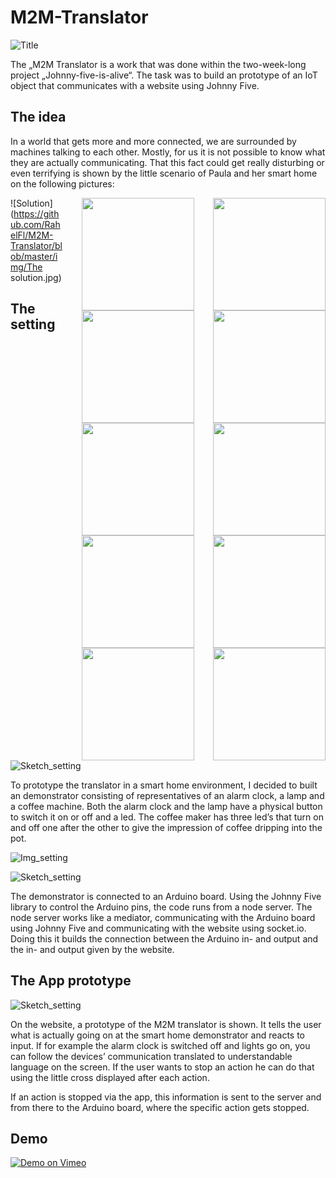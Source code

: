 # M2M-Translator

![Title](https://github.com/RahelFl/M2M-Translator/blob/master/img/Titel.png)

The „M2M Translator is a work that was done within the two-week-long project „Johnny-five-is-alive“. The task was to build an prototype of an IoT object that communicates with a website using Johnny Five.

## The idea

In a world that gets more and more connected, we are surrounded by machines talking to each other. Mostly, for us it is not possible to know what they are actually communicating. That this fact could get really disturbing or even terrifying is shown by the little scenario of Paula and her smart home on the following pictures:


<img src="https://github.com/RahelFl/M2M-Translator/blob/master/img/Szenario_1.jpg" height="180" style="float: right; margin-left: 30px;"/>
<img src="https://github.com/RahelFl/M2M-Translator/blob/master/img/Szenario_2.jpg" height="180" style="float: right; margin-left: 30px;"/>
<img src="https://github.com/RahelFl/M2M-Translator/blob/master/img/Szenario_3.jpg" height="180" style="float: right; margin-left: 30px;"/>
<img src="https://github.com/RahelFl/M2M-Translator/blob/master/img/Szenario_4.jpg" height="180" style="float: right; margin-left: 30px;"/>
<img src="https://github.com/RahelFl/M2M-Translator/blob/master/img/Szenario_5.jpg" height="180" style="float: right; margin-left: 30px;"/>
<img src="https://github.com/RahelFl/M2M-Translator/blob/master/img/Szenario_6.jpg" height="180" style="float: right; margin-left: 30px;"/>
<img src="https://github.com/RahelFl/M2M-Translator/blob/master/img/Szenario_7.jpg" height="180" style="float: right; margin-left: 30px;"/>
<img src="https://github.com/RahelFl/M2M-Translator/blob/master/img/Szenario_8.jpg" height="180" style="float: right; margin-left: 30px;"/>
<img src="https://github.com/RahelFl/M2M-Translator/blob/master/img/Szenario_9.jpg" height="180" style="float: right; margin-left: 30px;"/>
<img src="https://github.com/RahelFl/M2M-Translator/blob/master/img/Szenario_10.jpg" height="180" style="float: right; margin-left: 30px;"/>


![Solution](https://github.com/RahelFl/M2M-Translator/blob/master/img/The solution.jpg)




## The setting

![Sketch_setting](https://github.com/RahelFl/M2M-Translator/blob/master/img/Szenario_Scan4.jpg)


To prototype the translator in a smart home environment, I decided to built an demonstrator consisting of representatives of an alarm clock, a lamp and a coffee machine. Both the alarm clock and the lamp have a physical button to switch it on or off and a led. The coffee maker has three led’s that turn on and off one after the other to give the impression of coffee dripping into the pot.



![Img_setting](https://github.com/RahelFl/M2M-Translator/blob/master/img/Aufbau.jpg)

![Sketch_setting](https://github.com/RahelFl/M2M-Translator/blob/master/img/151012_Sketch_Steckplatine.png)

The demonstrator is connected to an Arduino board. Using the Johnny Five library to control the Arduino pins, the code runs from a node server. The node server works like a mediator, communicating with the Arduino board using Johnny Five and communicating with the website using socket.io. Doing this it builds the connection between the Arduino in- and output and the in- and output given by the website.

## The App prototype

![Sketch_setting](https://github.com/RahelFl/M2M-Translator/blob/master/img/App.png)

On the website, a prototype of the M2M translator is shown. It tells the user what is actually going on at the smart home demonstrator and reacts to input. If for example the alarm clock is switched off and lights go on, you can follow the devices’ communication translated to understandable language on the screen. If the user wants to stop an action he can do that using the little cross displayed after each action.

If an action is stopped via the app, this information is sent to the server and from there to the Arduino board, where the specific action gets stopped.

## Demo


[![Demo on Vimeo](https://github.com/RahelFl/M2M-Translator/blob/master/img/Vimeo_Screenshot.jpg)](https://vimeo.com/144001575 "Demo on Vimeo")
